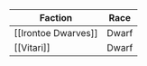 
| Faction             | Race  |
| ------------------- | ----- |
| [[Irontoe Dwarves]] | Dwarf |
| [[Vitari]]          | Dwarf |
